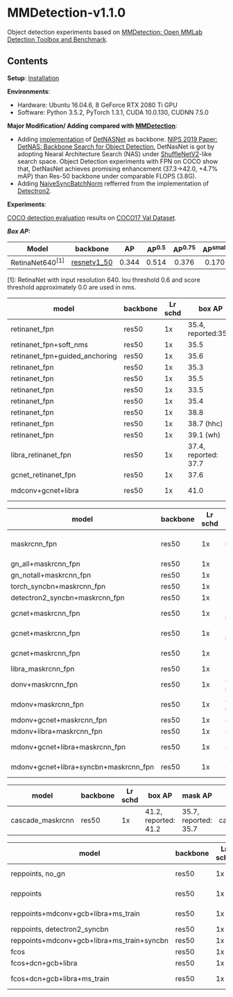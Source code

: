 # MMDetection-v1.1.0
Object detection experiments based on [MMDetection: Open MMLab Detection Toolbox and Benchmark](https://github.com/open-mmlab/mmdetection). 

## Contents

**Setup**: <a href='https://github.com/v-qjqs/mmdetection-v1.1.0/blob/master/mmdetection/docs/INSTALL.md'>Installation</a><br>

**Environments**:
* Hardware: Ubuntu 16.04.6, 8 GeForce RTX 2080 Ti GPU
* Software: Python 3.5.2, PyTorch 1.3.1, CUDA 10.0.130, CUDNN 7.5.0
 
**Major Modification/ Adding compared with  [MMDetection](https://github.com/open-mmlab/mmdetection)**:
* Adding [implementation](mmdetection/mmdet/models/backbones/DetNASNet/) of [DetNASNet](https://arxiv.org/pdf/1903.10979.pdf) as backbone. [NIPS 2019 Paper: DetNAS: Backbone Search for Object Detection.](https://arxiv.org/pdf/1903.10979.pdf) DetNasNet is got by adopting Nearal Architecture Search (NAS) under [ShuffleNetV2](https://arxiv.org/abs/1807.11164)-like search space. Object Detection experiments with FPN on COCO show that, DetNasNet achieves promising enhancement (37.3->42.0, +4.7% mAP) than Res-50 backbone under comparable FLOPS (3.8G).
* Adding [NaiveSyncBatchNorm](mmdetection/mmdet/models/utils/norm.py#L57) refferred from the implementation of [Detectron2](https://github.com/facebookresearch/detectron2).

**Experiments**:

[COCO detection evaluation](http://cocodataset.org/index.htm#detection-eval) results on [COCO17 Val Dataset](http://cocodataset.org/index.htm#download). 

***Box AP:***

| Model | backbone | AP | AP<sup>0.5</sup> | AP<sup>0.75</sup>| AP<sup>small  </sup>| AP<sup>medium</sup>| AP<sup>large</sup>|
| ------ | :------: | :------: | :------: | :------: | :------: | :------: | :------: |
| RetinaNet640<sup>[1]</sup> | [resnetv1_50](https://arxiv.org/abs/1512.03385)| 0.344 | 0.514 | 0.376 | 0.170 | 0.375 | 0.522 |

[1]:  RetinaNet with input resolution 640. Iou threshold 0.6 and score threshold approximately 0.0 are used in nms.  




model | backbone | Lr schd | box AP | mask AP | config
------------- | ------------- | ------------- | ------------- | ------------- | -------------
retinanet_fpn | res50 | 1x | 35.4, reported:35.6 | __ | retinanet_r50_fpn_1x
retinanet_fpn+soft_nms | res50 | 1x | 35.5 | __ | retinanet_r50_fpn_1x_softnms
retinanet_fpn+guided_anchoring | res50 | 1x | 35.6 | __ | ga_retinanet_r50_fpn_1x_MY 
retinanet_fpn | res50 | 1x | 35.3 | __ | retinanet_r50_fpn_1x_detectron2_syncbn
retinanet_fpn | res50 | 1x | 35.5 | __ | retinanet_r50_fpn_1x_torch_syncbn
retinanet_fpn | res50 | 1x | 33.5 | __ | retinanet_r50_fpn_1x_bntrain
retinanet_fpn | res50 | 1x | 35.4 | __ | retinanet_r50_fpn_1x_gn
retinanet_fpn | res50 | 1x | 38.8 | __ | retinanet_r50_fpn_1x_dconv_c3-c5
retinanet_fpn | res50 | 1x | 38.7 (hhc)| __ | retinanet_r50_fpn_1x_mdconv_c3-c5_bn
retinanet_fpn | res50 | 1x | 39.1 (wh)| __ | retinanet_r50_fpn_1x_mdconv_c3-c5_bn
libra_retinanet_fpn | res50 | 1x | 37.4, reported: 37.7 | __ | libra_retinanet_r50_fpn_1x
gcnet_retinanet_fpn | res50 | 1x | 37.6 | __ | retinanet_r50_fpn_1x_MY (r4)
mdconv+gcnet+libra | res50 | 1x | 41.0 | __ | retinanet_r50_fpn_1x_mdconv_c3-c5_gcnet_c3-c5_libra_MY (r4)



model | backbone | Lr schd | box AP | mask AP | config
------------- | ------------- | ------------- | ------------- | ------------- | -------------
maskrcnn_fpn | res50 | 1x | 37.3, reported: 37.4 | 34.2, reported: 34.3 | mask_rcnn_r50_fpn_1x
gn_all+maskrcnn_fpn | res50 | 1x | 37.2 | 34.4 | MY/mask_rcnn_r50_fpn_1x_gn (all)
gn_notall+maskrcnn_fpn | res50 | 1x | 37.1 | 33.9 | MY/mask_rcnn_r50_fpn_1x_gn_notall 
torch_syncbn+maskrcnn_fpn | res50 | 1x | 37.2 | 33.9 | MY/mask_rcnn_r50_fpn_1x_syncbn
detectron2_syncbn+maskrcnn_fpn | res50 | 1x | 37.4 | 34.1 | MY/mask_rcnn_r50_fpn_1x_detectron2_syncbn
gcnet+maskrcnn_fpn | res50 | 1x | 38.8, reported:38.9 | 35.4, reported:35.5 | gcnet/mask_rcnn_r4_gcb_c3-c5_r50_fpn_1x
gcnet+maskrcnn_fpn | res50 | 1x | 39.6, reported:39.9 | 36.0, reported:36.2 | gcnet/mask_rcnn_r4_gcb_c3-c5_r50_fpn_syncbn_1x
gcnet+maskrcnn_fpn | res50 | 1x | 39.9 | 36.1 | gcnet/mask_rcnn_r4_gcb_c3-c5_r50_fpn_detectron2_syncbn_1x
libra_maskrcnn_fpn | res50 | 1x | 39.2 | 35.3 | gcnet/retinanet_r50_fpn_1x_MY
donv+maskrcnn_fpn | res50 | 1x | 41.2, reported:41.1 | 37.3, reported:37.2 | hha:mask_rcnn_dconv_c3-c5_r50_fpn_1x
mdonv+maskrcnn_fpn | res50 | 1x | 41.0, reported:41.3 | 37.1, reported:37.3 | hha:mask_rcnn_mdconv_c3-c5_r50_fpn_1x
mdonv+gcnet+maskrcnn_fpn | res50 | 1x | 42.0 | 37.9 | mask_rcnn_r50_fpn_1x_mdconv_gcb_c3-c5
mdonv+libra+maskrcnn_fpn | res50 | 1x | 42.6 | 37.9 | mask_rcnn_r50_fpn_1x_mdconv_c3-c5_libra
mdonv+gcnet+libra+maskrcnn_fpn | res50 | 1x | 43.1 | 38.2 | mask_rcnn_r50_fpn_1x_mdconv_gcb_c3-c5_libra
mdonv+gcnet+libra+syncbn+maskrcnn_fpn | res50 | 1x | 43.6 | 38.6 | mask_rcnn_r50_fpn_1x_mdconv_gcb_c3-c5_libra_detectron2_syncbn




model | backbone | Lr schd | box AP | mask AP | config
------------- | ------------- | ------------- | ------------- | ------------- | -------------
cascade_maskrcnn | res50 | 1x | 41.2, reported: 41.2 | 35.7, reported: 35.7| cascade_mask_rcnn_r50_fpn_1x





model | backbone | Lr schd | box AP  | config
------------- | ------------- | ------------- | ------------- | -------------
reppoints, no_gn | res50 | 1x | 36.8, reported:36.8 | reppoints_moment_r50_no_gn_fpn_1x
reppoints | res50 | 1x | 37.9, report:38.2 | reppoints_moment_r50_fpn_1x (+gn)
reppoints+mdconv+gcb+libra+ms_train| res50 | 1x | 42.1, (+flip: 42.4) | reppoints_moment_r50_dcn_gcb_libra_fpn_1x_mt_MY (+gn) 
reppoints, detectron2_syncbn | res50 | 1x | ? | (+gn)
reppoints+mdconv+gcb+libra+ms_train+syncbn| res50 | 1x | ? |  (+gn) 
fcos | res50 | 1x | 35.6 | fcos_r50_fpn_gnhead_1x_my
fcos+dcn+gcb+libra | res50 | 1x | 39.5 | fcos_r50_fpn_mdconv_gcb_c3-c5_libra_gnhead_1x
fcos+dcn+gcb+libra+ms_train | res50 | 1x | 39.7(no flip) | fcos_r50_fpn_mdconv_gcb_c3-c5_libra_gnhead_1x_mt
